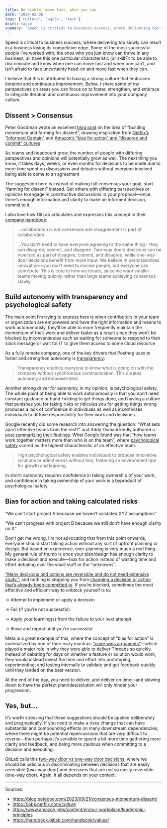 ```yaml
---
title: Be nimble, move fast, when you can
date: '2024-02-06'
tags: ['culture', 'agile', 'tech']
draft: false
summary: 'Speed is critical to business success, where delivering too slowly can result in a business losing its competitive edge. Some of the most successful people I’ve worked with, the ones who you just know can thrive in any business, all have this one particular characteristic (or skill?): to be able to discriminate and know when one can move fast and when one can’t, and isn’t afraid to face uncertainty head-on and move fast when they can. I believe that this is attributed to having a strong culture that embraces iteration and continuous improvement. Below, I share some of my perspectives on areas you can focus on to foster, strengthen, and embrace to integrate iteration and continuous improvement into your company culture.'
---
```


Speed is critical to business success, where delivering too slowly can result in a business losing its competitive edge. Some of the most successful people I’ve worked with, the ones who you just know can thrive in any business, all have this one particular characteristic (or skill?): to be able to discriminate and know when one can move fast and when one can’t, and isn’t afraid to face uncertainty head-on and move fast when they can.

I believe that this is attributed to having a strong culture that embraces iteration and continuous improvement. Below, I share some of my perspectives on areas you can focus on to foster, strengthen, and embrace to integrate iteration and continuous improvement into your company culture.

## Dissent > Consensus

Peter Goodman wrote an excellent [blog post](https://blog.petegoo.com/2023/09/21/consensus-momentum-dissent/) on the idea of “building momentum and farming for dissent”, drawing inspiration from [Netflix’s “Informed Captain”](https://jobs.netflix.com/culture) and [Amazon’s “bias for action” and “disagree and commit” cultures](https://www.amazon.jobs/content/en/our-workplace/leadership-principles)

As teams and headcount grow, the number of people with differing perspectives and opinions will potentially grow as well. The next thing you know, it takes days, weeks, or even months for decisions to be made due to more time spent on discussions and debates without everyone involved being able to come to an agreement

The suggestion here is instead of making full consensus your goal, start “farming for dissent” instead. Get others with differing perspectives or opinions to engage in constructive discussions in your proposal—once there’s enough information and clarity to make an informed decision, commit to it

I also love how GitLab articulates and expresses this concept in their [company handbook](https://handbook.gitlab.com/handbook/values/#collaboration-is-not-consensus):

> …collaboration is not consensus and disagreement is part of collaboration
>
> …You don’t need to have everyone agreeing to the same thing - they can disagree, commit, and disagree. Two-way doors decisions can be reversed as part of disagree, commit, and disagree, while one-way door decisions benefit from more input. We believe in permissionless innovation—you don’t need to involve people, but everyone can contribute. This is core to how we iterate, since we want smaller teams moving quickly rather than large teams achieving consensus slowly.

## Build autonomy with transparency and psychological safety

The main point I’m trying to express here is when contributors in your team or organization are empowered and have the right information and means to work autonomously, they’ll be able to more frequently maintain the momentum of their work and deliver faster as a result since they won’t be blocked by inconveniences such as waiting for someone to respond to their slack message or wait for IT to give them access to some cloud resource

As a fully remote company, one of the key drivers that Posthog uses to foster and strengthen autonomy is [transparency](https://posthog.com/newsletter/how-we-work-async#1-transparency-as-a-core-value):

> Transparency enables everyone to know what is going on with the company without synchronous communication. This creates autonomy and empowerment.

Another strong driver for autonomy, in my opinion, is psychological safety. The whole point of being able to work autonomously is that you don’t need constant guidance or hand-holding to get things done, and having a culture that punishes you for taking risks or ridicules you for getting things wrong produces a lack of confidence in individuals as well as incentivizes individuals to diffuse responsibility for their work and decisions.

Google recently did some research into answering the question: “What sets apart effective teams from the rest?” and Addy Osmani kindly authored a [post summarizing their findings](https://addyo.substack.com/p/leading-effective-engineering-teams). What Google found was that “how teams work together matters more than who is on the team”, where [psychological safety](https://addyo.substack.com/i/140749173/psychological-safety) scored as the highest characteristic of an effective team.

> High psychological safety enables individuals to propose innovative solutions or admit errors without fear, fostering an environment ripe for growth and learning.

In short: autonomy requires confidence in taking ownership of your work, and confidence in taking ownership of your work is a byproduct of psychological safety.

## Bias for action and taking calculated risks

“We can’t start project A because we haven’t validated XYZ assumptions”

“We can’t progress with project B because we still don’t have enough clarity on X”

Don’t get me wrong, I’m not advocating that from this point onwards, everyone should start taking action without any sort of upfront planning or design. But based on experience, over-planning is very much a real thing. My general rule of thumb is once your plan/design has enough clarity to make a decision and execute—bias for action instead of wasting time and effort debating over the small stuff or the “unknowns”.

[“Many decisions and actions are reversible and do not need extensive study.”](https://www.amazon.jobs/content/en/our-workplace/leadership-principles), and nothing is stopping you from [changing a decision or action that’s already been committed to](https://handbook.gitlab.com/handbook/values/#disagree-commit-and-disagree). If you’re blocked, sometimes the most effective and efficient way to unblock yourself is to:

→ Attempt to implement or apply a decision

→ Fail (if you’re not successful)

→ Apply your learning(s) from the failure to your next attempt

→ Rinse and repeat until you’re successful

Meta is a great example of this, where the concept of “bias for action” is materialized by one of their early mantras: [“code wins arguments”](https://newsletter.pragmaticengineer.com/p/building-the-threads-app#%C2%A7planning-and-working-with-the-rest-of-meta)—which played a major role in why they were able to deliver Threads so quickly. Instead of debating for days on whether a feature or solution would work, they would instead invest the time and effort into prototyping, experimenting, and testing internally to validate and get feedback quickly until they landed on the best version.

At the end of the day, you need to deliver, and deliver on time—and slowing down to have the perfect plan/idea/solution will only hinder your progression.

## Yes, but…

It’s worth stressing that these suggestions should be applied deliberately and pragmatically. If you need to make a risky change that can have substantial and compounding effects on many downstream dependencies, where there might be potential repercussions that are _very_ difficult to reverse—then perhaps it’s sensible to spend a bit more time gathering more clarity and feedback, and being more cautious when committing to a decision and executing.

GitLab calls this [two-way door vs one-way door decisions](https://handbook.gitlab.com/handbook/values/#make-two-way-door-decisions), where we should be judicious in discriminating between decisions that are easily reversible (two-way door) and decisions that are _not_ so easily reversible (one-way door). Again, it all depends on your context.

---

Sources:

- https://blog.petegoo.com/2023/09/21/consensus-momentum-dissent/
- https://jobs.netflix.com/culture
- https://www.amazon.jobs/content/en/our-workplace/leadership-principles
- https://handbook.gitlab.com/handbook/values/
